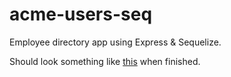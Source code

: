 # acme-users-seq
Employee directory app using Express & Sequelize.

Should look something like [this](https://acme-employee-directory.herokuapp.com/) when finished.
